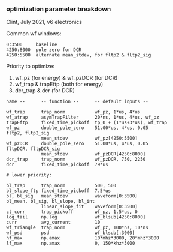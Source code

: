 ### optimization parameter breakdown
Clint, July 2021, v6 electronics

Common wf windows:
```
0:3500     baseline
4250:8000  pole zero for DCR
4250:5500  alternate mean_stdev, for fltp2 & fltp2_sig
```

Priority to optimize:
1. wf_pz (for energy) & wf_pzDCR (for DCR)
3. wf_trap & trapEftp (both for energy)
4. dcr_trap & dcr (for DCR)

```
name --      -- function --      -- default inputs --

wf_trap      trap_norm           wf_pz, 1*us, 4*us
wf_atrap     asymTrapFilter      20*ns, 1*us, 4*us, wf_pz
trapEftp     fixed_time_pickoff  tp_0 + (1*us+3*us), wf_trap
wf_pz        double_pole_zero    51.00*us, 4*us, 0.05
fltp2, fltp2_sig
             mean_stdev          wf_pz[4250:5500]
wf_pzDCR     double_pole_zero    51.00*us, 4*us, 0.05
fltpDCR, fltpDCR_sig
             mean_stdev          wf_pzDCR[4250:8000]
dcr_trap     trap_norm           wf_pzDCR, 750, 2250
dcr          fixed_time_pickoff  79*us

# lower priority:

bl_trap      trap_norm           500, 500
bl_slope_ftp fixed_time_pickoff  7.5*us
bl, bl_sig   mean_stdev          waveform[0:3500]
bl_mean, bl_sig, bl_slope, bl_int
             linear_slope_fit    waveform[0:3500]
ct_corr      trap_pickoff        wf_pz, 1.5*us, 0
log_tail     np.log              wf_blsub[4250:8000]
curr         avg_current         10
wf_triangle  trap_norm           wf_pz, 100*ns, 10*ns
wf_psd       psd                 wf_blsub[:3000]
hf_max       np.amax             10*mhz*3000, 20*mhz*3000
lf_max       np.amax             0, 150*khz*3000
```
